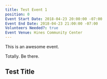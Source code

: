 ```yaml
---
title: Test Event 1
position: 0
Event Start Date: 2018-04-23 20:00:00 -07:00
Event End Date: 2018-04-23 21:00:00 -07:00
Volunteers Needed?: true
Event Venue: Hines Community Center
---
```


This is an awesome event.

Totally. Be there.

## Test Title
